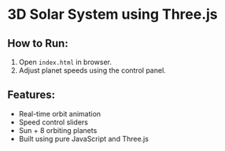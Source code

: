 # 3D Solar System using Three.js

## How to Run:
1. Open `index.html` in browser.
2. Adjust planet speeds using the control panel.

## Features:
- Real-time orbit animation
- Speed control sliders
- Sun + 8 orbiting planets
- Built using pure JavaScript and Three.js


